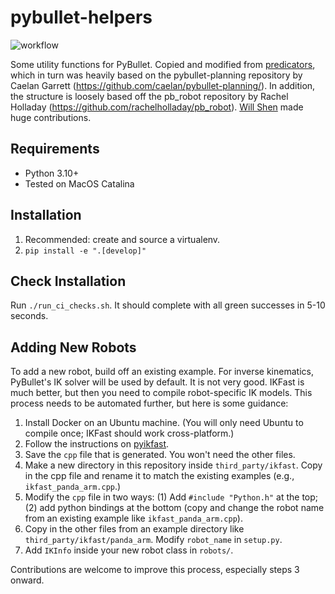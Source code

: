 # pybullet-helpers

![workflow](https://github.com/tomsilver/pybullet-helpers/actions/workflows/ci.yml/badge.svg)

Some utility functions for PyBullet. Copied and modified from [predicators](https://github.com/Learning-and-Intelligent-Systems/predicators), which in turn was heavily based on the pybullet-planning repository by Caelan Garrett (https://github.com/caelan/pybullet-planning/). In addition, the structure is loosely based off the pb_robot repository
by Rachel Holladay (https://github.com/rachelholladay/pb_robot). [Will Shen](https://shen.nz/) made huge contributions.

## Requirements

- Python 3.10+
- Tested on MacOS Catalina

## Installation

1. Recommended: create and source a virtualenv.
2. `pip install -e ".[develop]"`

## Check Installation

Run `./run_ci_checks.sh`. It should complete with all green successes in 5-10 seconds.

## Adding New Robots

To add a new robot, build off an existing example.
For inverse kinematics, PyBullet's IK solver will be used by default.
It is not very good.
IKFast is much better, but then you need to compile robot-specific IK models.
This process needs to be automated further, but here is some guidance:
1. Install Docker on an Ubuntu machine. (You will only need Ubuntu to compile once; IKFast should work cross-platform.)
2. Follow the instructions on [pyikfast](https://github.com/cyberbotics/pyikfast).
3. Save the `cpp` file that is generated. You won't need the other files.
4. Make a new directory in this repository inside `third_party/ikfast`. Copy in the cpp file and rename it to match the existing examples (e.g., `ikfast_panda_arm.cpp`.)
5. Modify the `cpp` file in two ways: (1) Add `#include "Python.h"` at the top; (2) add python bindings at the bottom (copy and change the robot name from an existing example like `ikfast_panda_arm.cpp`).
6. Copy in the other files from an example directory like `third_party/ikfast/panda_arm`. Modify `robot_name` in `setup.py`.
7. Add `IKInfo` inside your new robot class in `robots/`.

Contributions are welcome to improve this process, especially steps 3 onward.
